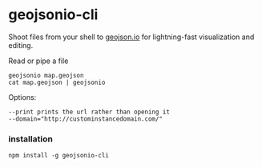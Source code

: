 # geojsonio-cli

Shoot files from your shell to [geojson.io](http://geojson.io/) for lightning-fast
visualization and editing.

Read or pipe a file

    geojsonio map.geojson
    cat map.geojson | geojsonio

Options:

    --print prints the url rather than opening it
    --domain="http://custominstancedomain.com/"

### installation

    npm install -g geojsonio-cli

